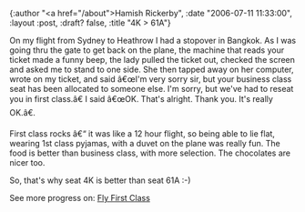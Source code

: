 {:author "<a href=\"/about\">Hamish Rickerby</a>", :date "2006-07-11 11:33:00", :layout :post, :draft? false, :title "4K > 61A"}

<div>
<div>

On my flight from Sydney to Heathrow I had a stopover in Bangkok.  As I was going thru the gate to get back on the plane, the machine that reads your ticket made a funny beep, the lady pulled the ticket out, checked the screen and asked me to stand to one side.  She then tapped away on her computer, wrote on my ticket, and said â€œI'm very sorry sir, but your business class seat has been allocated to someone else.  I'm sorry, but we've had to reseat you in first class.â€  I said â€œOK.  That's alright.  Thank you.  It's really OK.â€.

First class rocks â€“ it was like a 12 hour flight, so being able to lie flat, wearing 1st class pyjamas, with a duvet on the plane was really fun.  The food is better than business class, with more selection.  The chocolates are nicer too.

So, that's why seat 4K is better than seat 61A :-)

</div>
<div>See more progress on: <a href="http://www.43things.com/people/progress/rickerbh?on=2780531">Fly First Class</a></div>
</div>
